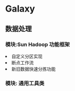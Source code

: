 # Galaxy
## 数据处理
### 模块:Sun Hadoop 功能框架
<list>
  <li>自定义分区实现</li>
  <li>断点工作流</li>
  <li>新旧数据快速分拣功能</li>
</list>

### 模块: 通用工具类
